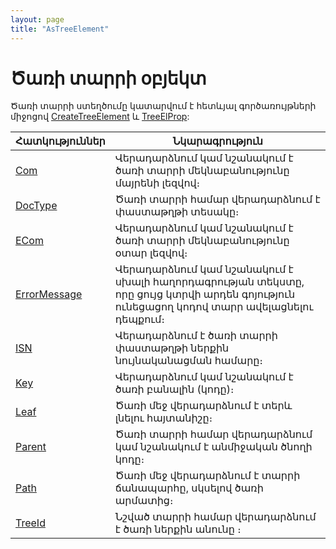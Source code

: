 ```yaml
---
layout: page
title: "AsTreeElement"
---
```


# Ծառի տարրի օբյեկտ

Ծառի տարրի ստեղծումը կատարվում է հետևյալ գործառույթների  միջոցով [CreateTreeElement](Functions/DocumentsCirculation/CreateTreeElement.html) և [TreeElProp](Functions/DocumentsCirculation/TreeElProp.html):

|Հատկություններ|Նկարագրություն|
|--|--|
|[Com](AsTreeElement/Com.md) | Վերադարձնում կամ նշանակում է ծառի տարրի մեկնաբանությունը մայրենի լեզվով։|
|[DocType](AsTreeElement/DocType.md) | Ծառի տարրի համար վերադարձնում է փաստաթղթի տեսակը։|
|[ECom](AsTreeElement/ECom.md) | Վերադարձնում կամ նշանակում է ծառի տարրի մեկնաբանությունը օտար լեզվով։ |
|[ErrorMessage](AsTreeElement/ErrorMessage.md) | Վերադարձնում կամ նշանակում է սխալի հաղորդագրության տեկստը, որը ցույց կտրվի արդեն գոյություն ունեցացող կոդով տարր ավելացնելու դեպքում։|
|[ISN](AsTreeElement/ISN.md) | Վերադարձնում է ծառի տարրի փաստաթղթի ներքին նույնականացման համարը։ |
|[Key](AsTreeElement/Key.md)|Վերադարձնում կամ նշանակում է ծառի բանալին (կոդը)։|
|[Leaf](AsTreeElement/Leaf.md)|Ծառի մեջ վերադարձնում է տերև լնելու հայտանիշը։|
|[Parent](AsTreeElement/Parent.md)|Ծառի տարրի համար վերադարձնում կամ նշանակում է անմիջական ծնողի կոդը։|
|[Path](AsTreeElement/Path.md)|Ծառի մեջ վերադարձնում է տարրի ճանապարհը, սկսելով ծառի արմատից։|
|[TreeId](AsTreeElement/TreeId.md)|Նշված տարրի համար վերադարձնում է ծառի ներքին անունը ։|